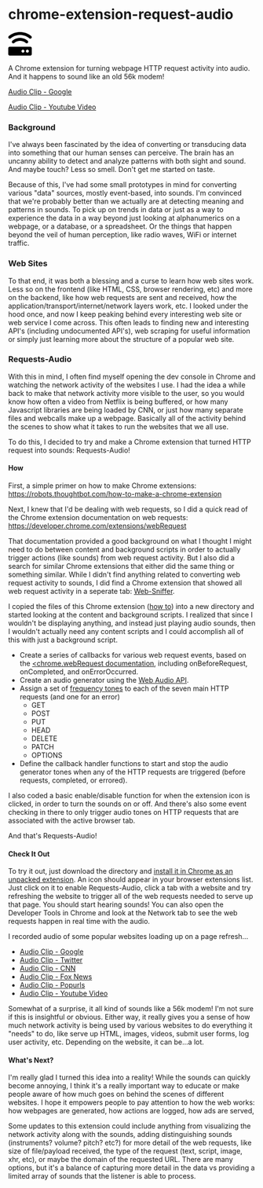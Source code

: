 # chrome-extension-request-audio

<img src="icons/icon-2.png" width="48">

A Chrome extension for turning webpage HTTP request activity into audio. And it happens to sound like an old 56k modem!

<a href="https://s3.amazonaws.com/github-engelsjk/chrome-extension-request-audio/request-audio-google.mp3" target="_blank">Audio Clip - Google</a>

<a href="https://s3.amazonaws.com/github-engelsjk/chrome-extension-request-audio/request-audio-youtube-video.mp3" target="_blank">Audio Clip - Youtube Video</a>

### Background

I've always been fascinated by the idea of converting or transducing data into something that our human senses can perceive. The brain has an uncanny ability to detect and analyze patterns with both sight and sound. And maybe touch? Less so smell. Don't get me started on taste.

Because of this, I've had some small prototypes in mind for converting various "data" sources, mostly event-based, into sounds. I'm convinced that we're probably better than we actually are at detecting meaning and patterns in sounds. To pick up on trends in data or just as a way to experience the data in a way beyond just looking at alphanumerics on a webpage, or a database, or a spreadsheet. Or the things that happen beyond the veil of human perception, like radio waves, WiFi or internet traffic.

### Web Sites

To that end, it was both a blessing and a curse to learn how web sites work. Less so on the frontend (like HTML, CSS, browser rendering, etc) and more on the backend, like how web requests are sent and received, how the application/transport/internet/network layers work, etc. I looked under the hood once, and now I keep peaking behind every interesting web site or web service I come across. This often leads to finding new and interesting API's (including undocumented API's), web scraping for useful information or simply just learning more about the structure of a popular web site.

### Requests-Audio

With this in mind, I often find myself opening the dev console in Chrome and watching the network activity of the websites I use. I had the idea a while back to make that network activity more visible to the user, so you would know how often a video from Netflix is being buffered, or how many Javascript libraries are being loaded by CNN, or just how many separate files and webcalls make up a webpage. Basically all of the activity behind the scenes to show what it takes to run the websites that we all use.

To do this, I decided to try and make a Chrome extension that turned HTTP request into sounds: Requests-Audio!

#### How

First, a simple primer on how to make Chrome extensions: <a href="https://robots.thoughtbot.com/how-to-make-a-chrome-extension">https://robots.thoughtbot.com/how-to-make-a-chrome-extension</a>

Next, I knew that I'd be dealing with web requests, so I did a quick read of the Chrome extension documentation on web requests: <a href="https://developer.chrome.com/extensions/webRequest">https://developer.chrome.com/extensions/webRequest
</a>

That documentation provided a good background on what I thought I might need to do between content and background scripts in order to actually trigger actions (like sounds) from web request activity. But I also did a search for similar Chrome extensions that either did the same thing or something similar. While I didn't find anything related to converting web request activity to sounds, I did find a Chrome extension that showed all web request activity in a seperate tab: <a href="https://chrome.google.com/webstore/detail/web-sniffer/ndfgffclcpdbgghfgkmooklaendohaef?hl=en">Web-Sniffer</a>.

I copied the files of this Chrome extension (<a href="https://stackoverflow.com/questions/14543896/where-does-chrome-store-extensions">how to</a>) into a new directory and started looking at the content and background scripts. I realized that since I wouldn't be displaying anything, and instead just playing audio sounds, then I wouldn't actually need any content scripts and I could accomplish all of this with just a background script.

* Create a series of callbacks for various web request events, based on the <a href="https://developer.chrome.com/extensions/webRequest
"><chrome.webRequest documentation</a>, including onBeforeRequest, onCompleted, and onErrorOccurred.
* Create an audio generator using the <a href="https://developer.mozilla.org/en-US/docs/Web/API/Web_Audio_API/Using_Web_Audio_API">Web Audio API</a>.
* Assign a set of <a href="https://www.seventhstring.com/resources/notefrequencies.html
">frequency tones</a> to each of the seven main HTTP requests (and one for an error)
  * GET
  * POST
  * PUT
  * HEAD
  * DELETE
  * PATCH
  * OPTIONS
* Define the callback handler functions to start and stop the audio generator tones when any of the HTTP requests are triggered (before requests, completed, or errored).

I also coded a basic enable/disable function for when the extension icon is clicked, in order to turn the sounds on or off. And there's also some event checking in there to only trigger audio tones on HTTP requests that are associated with the active browser tab.

And that's Requests-Audio! 

#### Check It Out
To try it out, just download the directory and <a href="https://developer.chrome.com/extensions/getstarted#unpacked">install it in Chrome as an unpacked extension</a>. An icon should appear in your browser extensions list. Just click on it to enable Requests-Audio, click a tab with a website and try refreshing the website to trigger all of the web requests needed to serve up that page. You should start hearing sounds! You can also open the Developer Tools in Chrome and look at the Network tab to see the web requests happen in real time with the audio.

I recorded audio of some popular websites loading up on a page refresh...

* <a href="https://s3.amazonaws.com/github-engelsjk/chrome-extension-request-audio/request-audio-google.mp3" target="_blank">Audio Clip - Google</a>
* <a href="https://s3.amazonaws.com/github-engelsjk/chrome-extension-request-audio/request-audio-twitter.mp3" target="_blank">Audio Clip - Twitter</a>
* <a href="https://s3.amazonaws.com/github-engelsjk/chrome-extension-request-audio/request-audio-cnn.mp3" target="_blank">Audio Clip - CNN</a>
* <a href="https://s3.amazonaws.com/github-engelsjk/chrome-extension-request-audio/request-audio-foxnews.mp3" target="_blank">Audio Clip - Fox News</a>
* <a href="https://s3.amazonaws.com/github-engelsjk/chrome-extension-request-audio/request-audio-popurls.mp3" target="_blank">Audio Clip - Popurls</a>
* <a href="https://s3.amazonaws.com/github-engelsjk/chrome-extension-request-audio/request-audio-youtube-video.mp3" target="_blank">Audio Clip - Youtube Video</a>

Somewhat of a surprise, it all kind of sounds like a 56k modem! I'm not sure if this is insightful or obvious. Either way, it really gives you a sense of how much network activity is being used by various websites to do everything it "needs" to do, like serve up HTML, images, videos, submit user forms, log user activity, etc. Depending on the website, it can be...a lot.

#### What's Next?

I'm really glad I turned this idea into a reality! While the sounds can quickly become annoying, I think it's a really important way to educate or make people aware of how much goes on behind the scenes of different websites. I hope it empowers people to pay attention to how the web works: how webpages are generated, how actions are logged, how ads are served, 

Some updates to this extension could include anything from visualizing the network activity along with the sounds, adding distinguishing sounds (instruments? volume? pitch? etc?) for more detail of the web requests, like size of file/payload received, the type of the request (text, script, image, xhr, etc), or maybe the domain of the requested URL. There are many options, but it's a balance of capturing more detail in the data vs providing a limited array of sounds that the listener is able to process.
